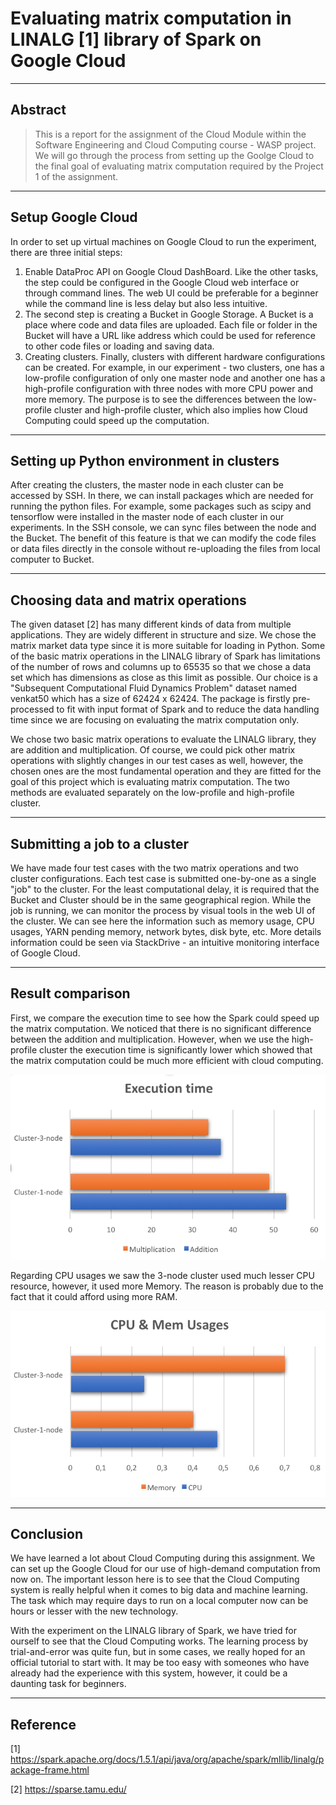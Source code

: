 # Evaluating matrix computation in LINALG [1] library of Spark on Google Cloud
----
## Abstract
> This is a report for the assignment of the Cloud Module within the Software Engineering and Cloud Computing course - WASP project. We will go through the process from setting up the Goolge Cloud to the final goal of evaluating matrix computation required by the Project 1 of the assignment. 
----
## Setup Google Cloud

In order to set up virtual machines on Google Cloud to run the experiment, there are three initial steps:

1. Enable DataProc API on Google Cloud DashBoard. Like the other tasks, the step could be configured in the Google Cloud web interface or through command lines. The web UI could be preferable for a beginner while the command line is less delay but also less intuitive.
2. The second step is creating a Bucket in Google Storage. A Bucket is a place where code and data files are uploaded. Each file or folder in the Bucket will have a URL like address which could be used for reference to other code files or loading and saving data. 
3. Creating clusters. Finally, clusters with different hardware configurations can be created. For example, in our experiment - two clusters, one has a low-profile configuration of only one master node and another one has a high-profile configuration with three nodes with more CPU power and more memory. The purpose is to see the differences between the low-profile cluster and high-profile cluster, which also implies how Cloud Computing could speed up the computation.

----
## Setting up Python environment in clusters
After creating the clusters, the master node in each cluster can be accessed by SSH. In there, we can install packages which are needed for running the python files. For example, some packages such as scipy and tensorflow were installed in the master node of each cluster in our experiments. In the SSH console, we can sync files between the node and the Bucket. The benefit of this feature is that we can modify the code files or data files directly in the console without re-uploading the files from local computer to Bucket. 

----
## Choosing data and matrix operations
The given dataset [2] has many different kinds of data from multiple applications. They are widely different in structure and size. We chose the matrix market data type since it is more suitable for loading in Python. Some of the basic matrix operations in the LINALG library of Spark has limitations of the number of rows and columns up to 65535 so that we chose a data set which has dimensions as close as this limit as possible. Our choice is a "Subsequent Computational Fluid Dynamics Problem" dataset named venkat50 which has a size of 62424 x 62424. The package is firstly pre-processed to fit with input format of Spark and to reduce the data handling time since we are focusing on evaluating the matrix computation only.

We chose two basic matrix operations to evaluate the LINALG library, they are addition and multiplication. Of course, we could pick other matrix operations with slightly changes in our test cases as well, however, the chosen ones are the most fundamental operation and they are fitted for the goal of this project which is evaluating matrix computation. The two methods are evaluated separately on the low-profile and high-profile cluster.  

----
## Submitting a job to a cluster
We have made four test cases with the two matrix operations and two cluster configurations. Each test case is submitted one-by-one as a single "job" to the cluster. For the least computational delay, it is required that the Bucket and Cluster should be in the same geographical region. While the job is running, we can monitor the process by visual tools in the web UI of the cluster. We can see here the information such as memory usage, CPU usages, YARN pending memory, network bytes, disk byte, etc. More details information could be seen via StackDrive - an intuitive monitoring interface of Google Cloud. 

----
## Result comparison
First, we compare the execution time to see how the Spark could speed up the matrix computation. We noticed that there is no significant difference between the addition and multiplication. However, when we use the high-profile cluster the execution time is significantly lower which showed that the matrix computation could be much more efficient with cloud computing.

![alt text](https://github.com/minha12/Cloud-computing/blob/master/images/Exection_time.png)

Regarding CPU usages we saw the 3-node cluster used much lesser CPU resource, however, it used more Memory. The reason is probably due to the fact that it could afford using more RAM.

![alt text](https://github.com/minha12/Cloud-computing/blob/master/images/CPU-Mem1.png)

----
## Conclusion
We have learned a lot about Cloud Computing during this assignment. We can set up the Google Cloud for our use of high-demand computation from now on. The important lesson here is to see that the Cloud Computing system is really helpful when it comes to big data and machine learning. The task which may require days to run on a local computer now can be hours or lesser with the new technology. 

With the experiment on the LINALG library of Spark, we have tried for ourself to see that the Cloud Computing works. The learning process by trial-and-error was quite fun, but in some cases, we really hoped for an official tutorial to start with. It may be too easy with someones who have already had the experience with this system, however, it could be a daunting task for beginners. 

----
## Reference
[1] https://spark.apache.org/docs/1.5.1/api/java/org/apache/spark/mllib/linalg/package-frame.html 

[2] https://sparse.tamu.edu/ 
